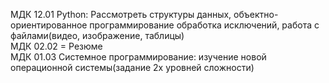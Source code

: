 МДК 12.01 Python: Рассмотреть структуры данных, объектно-ориентированное программирование обработка исключений, работа с файлами(видео, изображение, таблицы)</br>
МДК 02.02 = Резюме</br>
МДК 01.03 Системное программирование: изучение новой операционной системы(задание 2х уровней сложности)</br>


